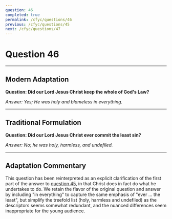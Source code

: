 ```yaml
---
question: 46
completed: true
permalink: /cfyc/questions/46
previous: /cfyc/questions/45
next: /cfyc/questions/47
---
```

# Question 46

---
## Modern Adaptation
**Question: Did our Lord Jesus Christ keep the whole of God's Law?**

*Answer: Yes; He was holy and blameless in everything.*

---
## Traditional Formulation
**Question: Did our Lord Jesus Christ ever commit the least sin?**

*Answer: No; he was holy, harmless, and undefiled.*

---
## Adaptation Commentary
This question has been reinterpreted as an explicit clarification of the first part
of the answer to [question 45](/cfyc/questions/45), in that Christ does in fact do
what he undertakes to do. We retain the flavor of the original question and answer by
including "in everything" to capture the same emphasis of "ever ... the least", but
simplify the treefold list (holy, harmless and undefiled) as the descriptors seems somewhat
redundant, and the nuanced differences seem inappropriate for the young audience.